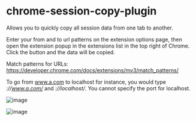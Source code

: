 # chrome-session-copy-plugin

Allows you to quickly copy all session data from one tab to another.

Enter your from and to url patterns on the extension options page, then open the extension popup in the extensions list in the top right of Chrome. Click the button and the data will be copied.

Match patterns for URLs: https://developer.chrome.com/docs/extensions/mv3/match_patterns/

To go from www.a.com to localhost for instance, you would type *://www.a.com/* and *://localhost/*. You cannot specify the port for localhost.

![image](https://user-images.githubusercontent.com/3527476/130512878-3dd69d1a-7ece-4be2-ba1c-54b93bb64bc6.png)

![image](https://user-images.githubusercontent.com/3527476/130512968-2121a81f-2cac-4253-aca3-37c6cf1bad69.png)

